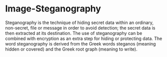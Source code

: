 # Image-Steganography


Steganography is the technique of hiding secret data within an ordinary, non-secret, file or message in order to avoid detection; the secret data is then extracted at its destination. The use of steganography can be combined with encryption as an extra step for hiding or protecting data. The word steganography is derived from the Greek words steganos (meaning hidden or covered) and the Greek root graph (meaning to write).
